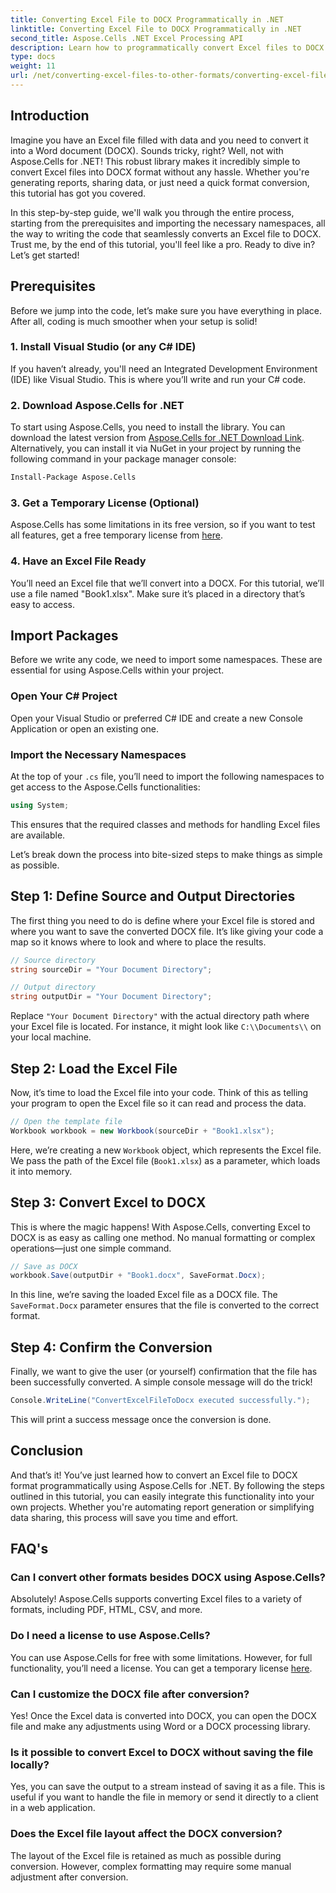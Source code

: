```yaml
---
title: Converting Excel File to DOCX Programmatically in .NET
linktitle: Converting Excel File to DOCX Programmatically in .NET
second_title: Aspose.Cells .NET Excel Processing API
description: Learn how to programmatically convert Excel files to DOCX using Aspose.Cells for .NET in this step-by-step guide. Perfect for report generation and data sharing.
type: docs
weight: 11
url: /net/converting-excel-files-to-other-formats/converting-excel-file-to-docx/
---
```

## Introduction

Imagine you have an Excel file filled with data and you need to convert it into a Word document (DOCX). Sounds tricky, right? Well, not with Aspose.Cells for .NET! This robust library makes it incredibly simple to convert Excel files into DOCX format without any hassle. Whether you're generating reports, sharing data, or just need a quick format conversion, this tutorial has got you covered.

In this step-by-step guide, we'll walk you through the entire process, starting from the prerequisites and importing the necessary namespaces, all the way to writing the code that seamlessly converts an Excel file to DOCX. Trust me, by the end of this tutorial, you'll feel like a pro. Ready to dive in? Let’s get started!

## Prerequisites

Before we jump into the code, let’s make sure you have everything in place. After all, coding is much smoother when your setup is solid!

### 1. Install Visual Studio (or any C# IDE)
If you haven’t already, you'll need an Integrated Development Environment (IDE) like Visual Studio. This is where you’ll write and run your C# code.

### 2. Download Aspose.Cells for .NET
To start using Aspose.Cells, you need to install the library. You can download the latest version from [Aspose.Cells for .NET Download Link](https://releases.aspose.com/cells/net/). Alternatively, you can install it via NuGet in your project by running the following command in your package manager console:

```bash
Install-Package Aspose.Cells
```

### 3. Get a Temporary License (Optional)
Aspose.Cells has some limitations in its free version, so if you want to test all features, get a free temporary license from [here](https://purchase.aspose.com/temporary-license/).

### 4. Have an Excel File Ready
You’ll need an Excel file that we’ll convert into a DOCX. For this tutorial, we’ll use a file named "Book1.xlsx". Make sure it’s placed in a directory that’s easy to access.

## Import Packages

Before we write any code, we need to import some namespaces. These are essential for using Aspose.Cells within your project.

### Open Your C# Project
Open your Visual Studio or preferred C# IDE and create a new Console Application or open an existing one.

### Import the Necessary Namespaces
At the top of your `.cs` file, you’ll need to import the following namespaces to get access to the Aspose.Cells functionalities:

```csharp
using System;
```

This ensures that the required classes and methods for handling Excel files are available.

Let’s break down the process into bite-sized steps to make things as simple as possible.

## Step 1: Define Source and Output Directories

The first thing you need to do is define where your Excel file is stored and where you want to save the converted DOCX file. It’s like giving your code a map so it knows where to look and where to place the results.

```csharp
// Source directory
string sourceDir = "Your Document Directory";

// Output directory
string outputDir = "Your Document Directory";
```

Replace `"Your Document Directory"` with the actual directory path where your Excel file is located. For instance, it might look like `C:\\Documents\\` on your local machine.

## Step 2: Load the Excel File

Now, it’s time to load the Excel file into your code. Think of this as telling your program to open the Excel file so it can read and process the data.

```csharp
// Open the template file
Workbook workbook = new Workbook(sourceDir + "Book1.xlsx");
```

Here, we’re creating a new `Workbook` object, which represents the Excel file. We pass the path of the Excel file (`Book1.xlsx`) as a parameter, which loads it into memory.

## Step 3: Convert Excel to DOCX

This is where the magic happens! With Aspose.Cells, converting Excel to DOCX is as easy as calling one method. No manual formatting or complex operations—just one simple command.

```csharp
// Save as DOCX
workbook.Save(outputDir + "Book1.docx", SaveFormat.Docx);
```

In this line, we’re saving the loaded Excel file as a DOCX file. The `SaveFormat.Docx` parameter ensures that the file is converted to the correct format.

## Step 4: Confirm the Conversion

Finally, we want to give the user (or yourself) confirmation that the file has been successfully converted. A simple console message will do the trick!

```csharp
Console.WriteLine("ConvertExcelFileToDocx executed successfully.");
```

This will print a success message once the conversion is done.

## Conclusion

And that’s it! You’ve just learned how to convert an Excel file to DOCX format programmatically using Aspose.Cells for .NET. By following the steps outlined in this tutorial, you can easily integrate this functionality into your own projects. Whether you're automating report generation or simplifying data sharing, this process will save you time and effort.

## FAQ's

### Can I convert other formats besides DOCX using Aspose.Cells?
Absolutely! Aspose.Cells supports converting Excel files to a variety of formats, including PDF, HTML, CSV, and more.

### Do I need a license to use Aspose.Cells?
You can use Aspose.Cells for free with some limitations. However, for full functionality, you’ll need a license. You can get a temporary license [here](https://purchase.aspose.com/temporary-license/).

### Can I customize the DOCX file after conversion?
Yes! Once the Excel data is converted into DOCX, you can open the DOCX file and make any adjustments using Word or a DOCX processing library.

### Is it possible to convert Excel to DOCX without saving the file locally?
Yes, you can save the output to a stream instead of saving it as a file. This is useful if you want to handle the file in memory or send it directly to a client in a web application.

### Does the Excel file layout affect the DOCX conversion?
The layout of the Excel file is retained as much as possible during conversion. However, complex formatting may require some manual adjustment after conversion.
